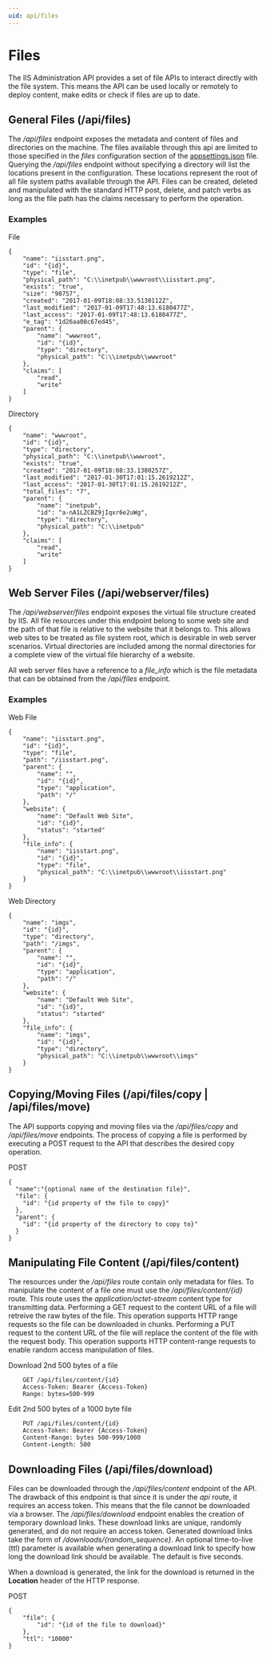 ```yaml
---
uid: api/files
---
```


# Files

The IIS Administration API provides a set of file APIs to interact directly with the file system. This means the API can be used locally or remotely to deploy content, make edits or check if files are up to date.

## General Files (/api/files)

The _/api/files_ endpoint exposes the metadata and content of files and directories on the machine. The files available through this api are limited to those specified in the _files_ configuration section of the [appsettings.json](../configuration/appsettings.json.md) file. Querying the _/api/files_ endpoint without specifying a directory will list the locations present in the configuration. These locations represent the root of all file system paths available through the API. Files can be created, deleted and manipulated with the standard HTTP post, delete, and patch verbs as long as the file path has the claims necessary to perform the operation.

### Examples

File
```
{
    "name": "iisstart.png",
    "id": "{id}",
    "type": "file",
    "physical_path": "C:\\inetpub\\wwwroot\\iisstart.png",
    "exists": "true",
    "size": "98757",
    "created": "2017-01-09T18:08:33.5130112Z",
    "last_modified": "2017-01-09T17:48:13.6180477Z",
    "last_access": "2017-01-09T17:48:13.6180477Z",
    "e_tag": "1d26aa08c67ed45",
    "parent": {
        "name": "wwwroot",
        "id": "{id}",
        "type": "directory",
        "physical_path": "C:\\inetpub\\wwwroot"
    },
    "claims": [
        "read",
        "write"
    ]
}
```

Directory
```
{
    "name": "wwwroot",
    "id": "{id}",
    "type": "directory",
    "physical_path": "C:\\inetpub\\wwwroot",
    "exists": "true",
    "created": "2017-01-09T18:08:33.1380257Z",
    "last_modified": "2017-01-30T17:01:15.2619212Z",
    "last_access": "2017-01-30T17:01:15.2619212Z",
    "total_files": "7",
    "parent": {
        "name": "inetpub",
        "id": "a-nA1LZCBZ9jIqxr6e2uWg",
        "type": "directory",
        "physical_path": "C:\\inetpub"
    },
    "claims": [
        "read",
        "write"
    ]
}
```

## Web Server Files (/api/webserver/files)

The _/api/webserver/files_ endpoint exposes the virtual file structure created by IIS. All file resources under this endpoint belong to some web site and the path of that file is relative to the website that it belongs to. This allows web sites to be treated as file system root, which is desirable in web server scenarios. Virtual directories are included among the normal directories for a complete view of the virtual file hierarchy of a website.

All web server files have a reference to a *file_info* which is the file metadata that can be obtained from the _/api/files_ endpoint. 

### Examples

Web File
```
{
    "name": "iisstart.png",
    "id": "{id}",
    "type": "file",
    "path": "/iisstart.png",
    "parent": {
        "name": "",
        "id": "{id}",
        "type": "application",
        "path": "/"
    },
    "website": {
        "name": "Default Web Site",
        "id": "{id}",
        "status": "started"
    },
    "file_info": {
        "name": "iisstart.png",
        "id": "{id}",
        "type": "file",
        "physical_path": "C:\\inetpub\\wwwroot\\iisstart.png"
    }
}
```

Web Directory
```
{
    "name": "imgs",
    "id": "{id}",
    "type": "directory",
    "path": "/imgs",
    "parent": {
        "name": "",
        "id": "{id}",
        "type": "application",
        "path": "/"
    },
    "website": {
        "name": "Default Web Site",
        "id": "{id}",
        "status": "started"
    },
    "file_info": {
        "name": "imgs",
        "id": "{id}",
        "type": "directory",
        "physical_path": "C:\\inetpub\\wwwroot\\imgs"
    }
}
```

## Copying/Moving Files (/api/files/copy | /api/files/move)

The API supports copying and moving files via the _/api/files/copy_ and _/api/files/move_ endpoints. The process of copying a file is performed by executing a POST request to the API that describes the desired copy operation.

POST
```
{
  "name":"{optional name of the destination file}",
  "file": {
    "id": "{id property of the file to copy}"
  },
  "parent": {
    "id": "{id property of the directory to copy to}"
  }
}
```

## Manipulating File Content (/api/files/content)

The resources under the _/api/files_ route contain only metadata for files. To manipulate the content of a file one must use the _/api/files/content/{id}_ route. This route uses the _application/octet-stream_ content type for transmitting data. Performing a GET request to the content URL of a file will retreive the raw bytes of the file. This operation supports HTTP range requests so the file can be downloaded in chunks. Performing a PUT request to the content URL of the file will replace the content of the file with the request body. This operation supports HTTP content-range requests to enable random access manipulation of files.

Download 2nd 500 bytes of a file
```    
    GET /api/files/content/{id}
    Access-Token: Bearer {Access-Token}
    Range: bytes=500-999
```

Edit 2nd 500 bytes of a 1000 byte file
```    
    PUT /api/files/content/{id}
    Access-Token: Bearer {Access-Token}
    Content-Range: bytes 500-999/1000
    Content-Length: 500
```

## Downloading Files (/api/files/download)

Files can be downloaded through the _/api/files/content_ endpoint of the API. The drawback of this endpoint is that since it is under the _api_ route, it requires an access token. This means that the file cannot be downloaded via a browser. The _/api/files/download_ endpoint enables the creation of temporary download links. These download links are unique, randomly generated, and do not require an access token. Generated download links take the form of _/downloads/{random_sequence}_. An optional time-to-live (ttl) parameter is available when generating a download link to specify how long the download link should be available. The default is five seconds.

When a download is generated, the link for the download is returned in the **Location** header of the HTTP response.

POST
```
{
    "file": {
        "id": "{id of the file to download}"
    },
    "ttl": "10000"
}
```